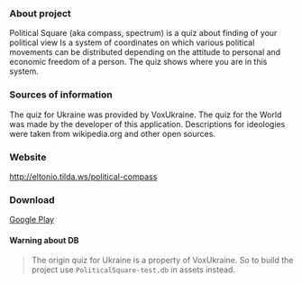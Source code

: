 ### About project
Political Square (aka compass, spectrum) is a quiz about finding of your political view
Is a system of coordinates on which various political movements can be distributed depending on the attitude to personal and economic freedom of a person.
The quiz shows where you are in this system.

### Sources of information
The quiz for Ukraine was provided by VoxUkraine.
The quiz for the World was made by the developer of this application.
Descriptions for ideologies were taken from wikipedia.org and other open sources.

### Website
http://eltonio.tilda.ws/political-compass

### Download
[Google Play](https://play.google.com/store/apps/details?id=eltonio.projects.politicalsquare)

#### Warning about DB
> The origin quiz for Ukraine is a property of VoxUkraine.
> So to build the project use `PoliticalSquare-test.db` in assets instead.
